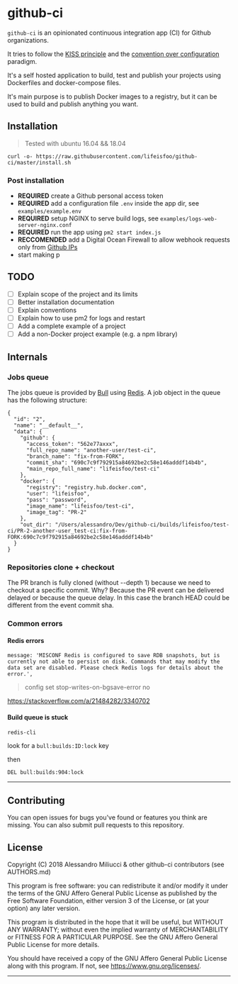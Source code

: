 # github-ci

`github-ci` is an opinionated continuous integration app (CI) for Github organizations. 

It tries to follow the [KISS principle](https://en.wikipedia.org/wiki/KISS_principle) and the [convention over configuration](https://en.wikipedia.org/wiki/Convention_over_configuration) paradigm.

It's a self hosted application to build, test and publish your projects using Dockerfiles and docker-compose files.

It's main purpose is to publish Docker images to a registry, but it can be used to build and publish anything you want. 

## Installation

> Tested with ubuntu 16.04 && 18.04

    curl -o- https://raw.githubusercontent.com/lifeisfoo/github-ci/master/install.sh

### Post installation

- **REQUIRED** create a Github personal access token
- **REQUIRED** add a configuration file `.env` inside the app dir, see `examples/example.env`
- **REQUIRED** setup NGINX to serve build logs, see `examples/logs-web-server-nginx.conf`
- **REQUIRED** run the app using `pm2 start index.js`
- **RECCOMENDED** add a Digital Ocean Firewall to allow webhook requests only from [Github IPs](https://help.github.com/articles/about-github-s-ip-addresses/)
- start making p


## TODO

- [ ] Explain scope of the project and its limits
- [ ] Better installation documentation
- [ ] Explain conventions
- [ ] Explain how to use pm2 for logs and restart
- [ ] Add a complete example of a project
- [ ] Add a non-Docker project example (e.g. a npm library)

## Internals

### Jobs queue

The jobs queue is provided by [Bull](https://github.com/OptimalBits/bull) using [Redis](https://redis.io/). A job object in the queue has the following structure:

```
{
  "id": "2",
  "name": "__default__",
  "data": {
    "github": {
      "access_token": "562e77axxx",
      "full_repo_name": "another-user/test-ci",
      "branch_name": "fix-from-FORK",
      "commit_sha": "690c7c9f792915a84692be2c58e146adddf14b4b",
      "main_repo_full_name": "lifeisfoo/test-ci"
    },
    "docker": {
      "registry": "registry.hub.docker.com",
      "user": "lifeisfoo",
      "pass": "password",
      "image_name": "lifeisfoo/test-ci",
      "image_tag": "PR-2"
    },
    "out_dir": "/Users/alessandro/Dev/github-ci/builds/lifeisfoo/test-ci/PR-2-another-user_test-ci:fix-from-FORK:690c7c9f792915a84692be2c58e146adddf14b4b"
  }
}
```

### Repositories clone + checkout

The PR branch is fully cloned (without --depth 1) because we need to checkout a specific commit.
Why? Because the PR event can be delivered delayed or because the queue delay.
In this case the branch HEAD could be different from the event commit sha.

### Common errors

#### Redis errors

    message: 'MISCONF Redis is configured to save RDB snapshots, but is currently not able to persist on disk. Commands that may modify the data set are disabled. Please check Redis logs for details about the error.', 

> config set stop-writes-on-bgsave-error no

https://stackoverflow.com/a/21484282/3340702

#### Build queue is stuck

    redis-cli

look for a `bull:builds:ID:lock` key

then

    DEL bull:builds:904:lock

---

## Contributing

You can open issues for bugs you've found or features you think are missing. You can also submit pull requests to this repository.

## License

Copyright (C) 2018 Alessandro Miliucci & other github-ci contributors (see AUTHORS.md)

This program is free software: you can redistribute it and/or modify it under the terms of the GNU Affero General Public License as published by the Free Software Foundation, either version 3 of the License, or (at your option) any later version.

This program is distributed in the hope that it will be useful, but WITHOUT ANY WARRANTY; without even the implied warranty of MERCHANTABILITY or FITNESS FOR A PARTICULAR PURPOSE. See the GNU Affero General Public License for more details.

You should have received a copy of the GNU Affero General Public License along with this program. If not, see <https://www.gnu.org/licenses/>.

---